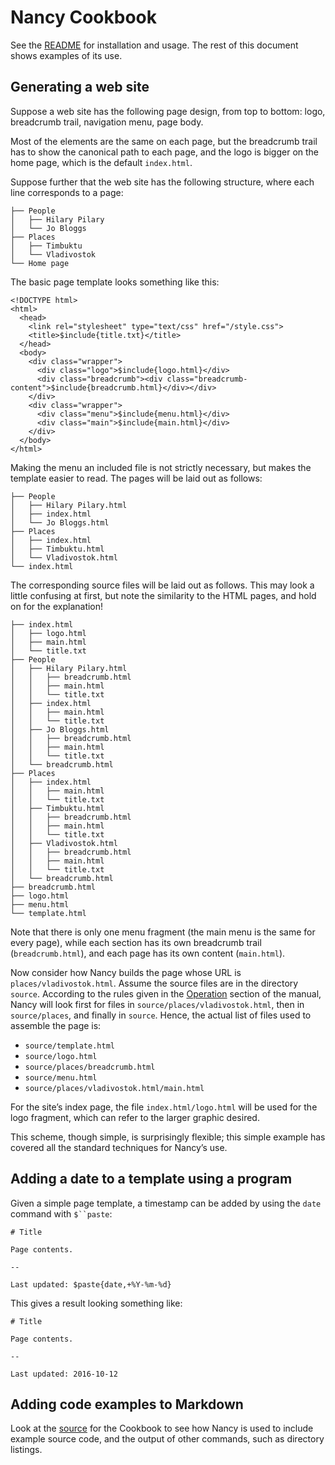 # Nancy Cookbook

See the [README](README.md) for installation and usage. The rest of this
document shows examples of its use.

## Generating a web site <a name="website-example"></a>

[FIXME]: # (Use a diagram below)
Suppose a web site has the following page design, from top to bottom: logo, breadcrumb trail, navigation menu, page body.

Most of the elements are the same on each page, but the breadcrumb trail has
to show the canonical path to each page, and the logo is bigger on the home
page, which is the default `index.html`.

Suppose further that the web site has the following structure, where each
line corresponds to a page:

    ├── People
    │   ├── Hilary Pilary
    │   └── Jo Bloggs
    ├── Places
    │   ├── Timbuktu
    │   └── Vladivostok
    └── Home page

The basic page template looks something like this:

    <!DOCTYPE html>
    <html>
      <head>
        <link rel="stylesheet" type="text/css" href="/style.css">
        <title>$include{title.txt}</title>
      </head>
      <body>
        <div class="wrapper">
          <div class="logo">$include{logo.html}</div>
          <div class="breadcrumb"><div class="breadcrumb-content">$include{breadcrumb.html}</div></div>
        </div>
        <div class="wrapper">
          <div class="menu">$include{menu.html}</div>
          <div class="main">$include{main.html}</div>
        </div>
      </body>
    </html>

Making the menu an included file is not strictly necessary, but makes the
template easier to read. The pages will be laid out as follows:

    ├── People
    │   ├── Hilary Pilary.html
    │   ├── index.html
    │   └── Jo Bloggs.html
    ├── Places
    │   ├── index.html
    │   ├── Timbuktu.html
    │   └── Vladivostok.html
    └── index.html

The corresponding source files will be laid out as follows. This may look a
little confusing at first, but note the similarity to the HTML pages, and
hold on for the explanation!

    ├── index.html
    │   ├── logo.html
    │   ├── main.html
    │   └── title.txt
    ├── People
    │   ├── Hilary Pilary.html
    │   │   ├── breadcrumb.html
    │   │   ├── main.html
    │   │   └── title.txt
    │   ├── index.html
    │   │   ├── main.html
    │   │   └── title.txt
    │   ├── Jo Bloggs.html
    │   │   ├── breadcrumb.html
    │   │   ├── main.html
    │   │   └── title.txt
    │   └── breadcrumb.html
    ├── Places
    │   ├── index.html
    │   │   ├── main.html
    │   │   └── title.txt
    │   ├── Timbuktu.html
    │   │   ├── breadcrumb.html
    │   │   ├── main.html
    │   │   └── title.txt
    │   ├── Vladivostok.html
    │   │   ├── breadcrumb.html
    │   │   ├── main.html
    │   │   └── title.txt
    │   └── breadcrumb.html
    ├── breadcrumb.html
    ├── logo.html
    ├── menu.html
    └── template.html

Note that there is only one menu fragment (the main menu is the same for
every page), while each section has its own breadcrumb trail
(`breadcrumb.html`), and each page has its own content
(`main.html`).

Now consider how Nancy builds the page whose URL is
`places/vladivostok.html`. Assume the source files are in the directory
`source`. According to the rules given in
the [Operation](README.md#operation) section of the manual, Nancy will look
first for files in `source/places/vladivostok.html`, then in
`source/places`, and finally in `source`. Hence, the actual list of files
used to assemble the page is:

[FIXME]: # (Generate this list)
* `source/template.html`
* `source/logo.html`
* `source/places/breadcrumb.html`
* `source/menu.html`
* `source/places/vladivostok.html/main.html`

For the site’s index page, the file `index.html/logo.html` will be used
for the logo fragment, which can refer to the larger graphic desired.

[FIXME]: # (Explain how to build the web site statically, or serve it dynamically.)

This scheme, though simple, is surprisingly flexible; this simple example
has covered all the standard techniques for Nancy’s use.

## Adding a date to a template using a program

Given a simple page template, a timestamp can be added by using the `date` command with `$``paste`:

    # Title
    
    Page contents.
    
    --
    
    Last updated: $paste{date,+%Y-%m-%d}

This gives a result looking something like:

    # Title
    
    Page contents.
    
    --
    
    Last updated: 2016-10-12

## Adding code examples to Markdown
[FIXME]: # (Explain the techniques)

Look at the [source](Cookbook.md.in) for the Cookbook to see how Nancy is used to include example source code, and the output of other commands, such as directory listings.

[FIXME]: # (Add an example about uniquely numbered invoices)